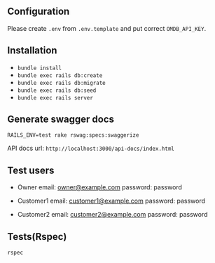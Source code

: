 Configuration
-------------
Please create `.env` from `.env.template` and put correct `OMDB_API_KEY`.

Installation
------------

* `bundle install`
* `bundle exec rails db:create`
* `bundle exec rails db:migrate`
* `bundle exec rails db:seed`
* `bundle exec rails server`

Generate swagger docs
----------
`RAILS_ENV=test rake rswag:specs:swaggerize`

API docs url: `http://localhost:3000/api-docs/index.html`

Test users
----------
- Owner
email: owner@example.com
password: password

- Customer1
email: customer1@example.com
password: password

- Customer2
email: customer2@example.com
password: password

Tests(Rspec)
----------
`rspec`

